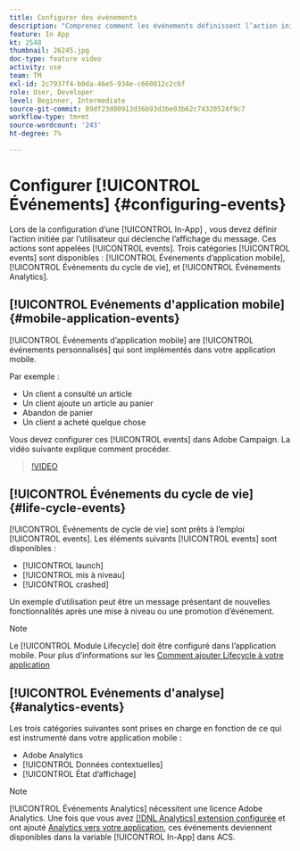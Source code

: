 ```yaml
---
title: Configurer des événements
description: "Comprenez comment les événements définissent l’action initiée par l’utilisateur qui déclenche l’affichage d’un message in-app. "
feature: In App
kt: 2548
thumbnail: 26245.jpg
doc-type: feature video
activity: use
team: TM
exl-id: 2c7937f4-b0da-46e5-934e-c660012c2c6f
role: User, Developer
level: Beginner, Intermediate
source-git-commit: 89df23d00913d36b93d3be03b62c74320524f9c7
workflow-type: tm+mt
source-wordcount: '243'
ht-degree: 7%

---
```


# Configurer [!UICONTROL Événements] {#configuring-events}

Lors de la configuration d’une [!UICONTROL In-App] , vous devez définir l’action initiée par l’utilisateur qui déclenche l’affichage du message. Ces actions sont appelées [!UICONTROL events]. Trois catégories [!UICONTROL events] sont disponibles : [!UICONTROL Événements d’application mobile], [!UICONTROL Événements du cycle de vie], et [!UICONTROL Événements Analytics].

## [!UICONTROL Evénements d&#39;application mobile] {#mobile-application-events}

[!UICONTROL Événements d’application mobile] are [!UICONTROL événements personnalisés] qui sont implémentés dans votre application mobile.

Par exemple :

* Un client a consulté un article
* Un client ajoute un article au panier
* Abandon de panier
* Un client a acheté quelque chose

Vous devez configurer ces [!UICONTROL events] dans Adobe Campaign. La vidéo suivante explique comment procéder.

>[!VIDEO](https://video.tv.adobe.com/v/26245?quality=12&learn=on)

## [!UICONTROL Événements du cycle de vie] {#life-cycle-events}

[!UICONTROL Événements de cycle de vie] sont prêts à l’emploi [!UICONTROL events]. Les éléments suivants [!UICONTROL events] sont disponibles :

* [!UICONTROL launch]
* [!UICONTROL mis à niveau]
* [!UICONTROL crashed]

Un exemple d’utilisation peut être un message présentant de nouvelles fonctionnalités après une mise à niveau ou une promotion d’événement.

>[!NOTE]
>
>Le [!UICONTROL Module Lifecycle] doit être configuré dans l’application mobile. Pour plus d’informations sur les [Comment ajouter Lifecycle à votre application](https://aep-sdks.gitbook.io/docs/using-mobile-extensions/mobile-core/lifecycle)

## [!UICONTROL Evénements d&#39;analyse] {#analytics-events}

Les trois catégories suivantes sont prises en charge en fonction de ce qui est instrumenté dans votre application mobile :

* Adobe Analytics
* [!UICONTROL Données contextuelles]
* [!UICONTROL État d’affichage]

>[!NOTE]
>
>[!UICONTROL Événements Analytics] nécessitent une licence Adobe Analytics. Une fois que vous avez [[!DNL Analytics] extension configurée](https://aep-sdks.gitbook.io/docs/using-mobile-extensions/adobe-analytics#configure-analytics-extension-in-launch) et ont ajouté [Analytics vers votre application](https://aep-sdks.gitbook.io/docs/using-mobile-extensions/adobe-analytics#add-analytics-to-your-app), ces événements deviennent disponibles dans la variable [!UICONTROL In-App] dans ACS.
